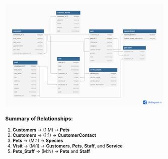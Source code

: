 
![ERD](PetsCare_MY_ERD.png)

### **Summary of Relationships**:

1. **Customers** → (1:M) → **Pets**
2. **Customers** → (1:1) → **CustomerContact**
3. **Pets** → (M:1) → **Species**
4. **Visit** → (M:1) → **Customers**, **Pets**, **Staff**, and **Service**
5. **Pets_Staff** → (M:N) → **Pets** and **Staff**


